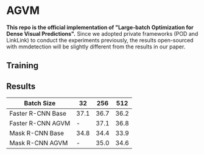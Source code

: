 # AGVM

**This repo is the official implementation of "Large-batch Optimization for Dense Visual Predictions".** Since we adopted private frameworks (POD and LinkLink) to conduct the experiments previously, the results open-sourced with mmdetection will be slightly different from the results in our paper. 


## Training





## Results
| Batch Size        | 32   | 256  | 512  |
|-------------------|------|------|------|
| Faster R-CNN Base | 37.1 | 36.7 | 36.2 |
| Faster R-CNN AGVM | -    | 37.1 | 36.8 |
| Mask R-CNN Base   | 34.8 | 34.4 | 33.9 |
| Mask R-CNN AGVM   | -    | 35.0 | 34.6 |
